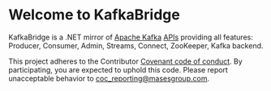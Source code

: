 # Welcome to KafkaBridge

KafkaBridge is a .NET mirror of [Apache Kafka](https://kafka.apache.org/) [APIs](https://kafka.apache.org/documentation/#api) providing all features: Producer, Consumer, Admin, Streams, Connect, ZooKeeper, Kafka backend.

This project adheres to the Contributor [Covenant code of conduct](CODE_OF_CONDUCT.md). By participating, you are expected to uphold this code. Please report unacceptable behavior to coc_reporting@masesgroup.com.
